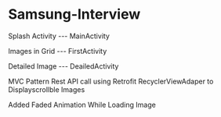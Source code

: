 # Samsung-Interview

Splash Activity --- MainActivity

Images in Grid --- FirstActivity

Detailed Image --- DeailedActivity


MVC Pattern 
Rest API call using Retrofit
RecyclerViewAdaper to Displayscrollble Images

Added Faded Animation While Loading Image
